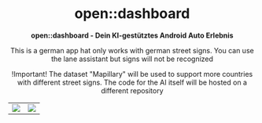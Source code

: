 <div align="center" style="text-align: center;">

<h1>open::dashboard</h1>
<p>
  <b>open::dashboard - Dein KI-gestütztes Android Auto Erlebnis</b>
</p>
<p>This is a german app hat only works with german street signs. You can use the lane assistant but signs will not be recognized</p>
<p>!Important! The dataset "Mapillary" will be used to support more countries with different street signs. The code for the AI itself will be hosted on a different repository</p>

<table>
  <tr>
    <td><img src="https://github.com/user-attachments/assets/a1318b67-4947-46c9-91a0-300ce15822c6" ></img></td>
    <td><img src="https://github.com/user-attachments/assets/42865c6c-402e-401b-a196-9e9887372902" ></img></td>
  </tr>
</table>
